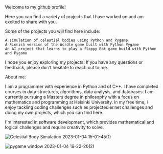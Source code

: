 Welcome to my github profile!

Here you can find a variety of projects that I have worked on and am excited to share with you.

Some of the projects you will find here include:

    A simulation of celestial bodies using Python and Pygame
    A Finnish version of the Wordle game built with Python Pygame
    An AI project that learns to play a flappy Bat game build with Python and Pygame
    
    
I hope you enjoy exploring my projects! If you have any questions or feedback, please don't hesitate to reach out to me.

About me:

I am a programmer with experience in Python and of C++. I have completed courses in data structures, algorithms, data analysis, and databases. I am currently pursuing a Masters degree in philosophy with a focus on mathematics and programming at Helsinki University. In my free time, I enjoy tackling coding challenges such as projecteuler.net challenges and doing my own projects, which you can find here.

I'm interested in software development, which provides mathematical and logical challenges and require creativity to solve.

![Celestial Body Simulation 2023-01-04 15-01-45(1)](https://user-images.githubusercontent.com/115335825/210561952-2766b448-3b4a-4b8a-8a14-67e9c6a198a4.gif)

![pygame window 2023-01-04 16-22-20(2)](https://user-images.githubusercontent.com/115335825/210576608-1b3b6de5-d245-40e5-b13b-2c19c52d2370.gif)
